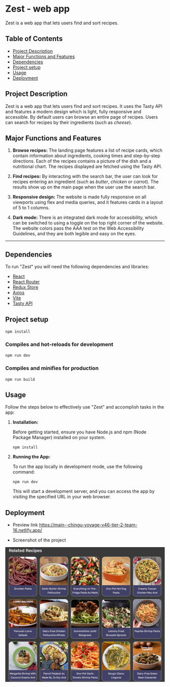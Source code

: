 # Zest - web app

Zest is a web app that lets users find and sort recipes.

## Table of Contents

- [Project Description](#project-description)
- [Major Functions and Features](#major-functions-and-features)
- [Dependencies](#dependencies)
- [Project setup](#project-setup)
- [Usage](#usage)
- [Deployment](#deployment)

## Project Description

Zest is a web app that lets users find and sort recipes. It uses the Tasty API and features a modern design which is light, fully responsive and accessible. By default users can browse an entire page of recipes. Users can search for recipes by their ingredients (such as *cheese*). 

## Major Functions and Features

1. **Browse recipes:** The landing page features a list of recipe cards, which contain information about ingredients, cooking times and step-by-step directions. Each of the recipes contains a picture of the dish and a nutritional chart. The recipes displayed are fetched using the Tasty API.

2. **Find recipes:** By interacting with the search bar, the user can look for recipes entering an ingredient (such as *butter*, *chicken* or *carrot*). The results show up on the main page when the user use the search bar.

3. **Responsive design:** The website is made fully responsive on all viewports using flex and media queries, and it features cards in a layout of 5 to 1 columns.

4. **Dark mode:** There is an integrated dark mode for accessibility, which can be switched to using a toggle on the top right corner of the website. The website colors pass the AAA test on the Web Accessibility Guidelines, and they are both legible and easy on the eyes.

---

## Dependencies

To run "Zest" you will need the following dependencies and libraries:

- [React](https://react.dev/learn)
- [React Router](https://reactrouter.com/en/main)
- [Redux Store](https://redux.js.org/api/store)
- [Axios](https://axios-http.com/docs/intro)
- [Vite](https://vitejs.dev/guide/)
- [Tasty API](https://rapidapi.com/apidojo/api/tasty)

## Project setup

```
npm install
```

### Compiles and hot-reloads for development

```
npm run dev
```

### Compiles and minifies for production

```
npm run build
```

## Usage

Follow the steps below to effectively use "Zest" and accomplish tasks in the app:

1. **Installation:**

   Before getting started, ensure you have Node.js and npm (Node Package Manager) installed on your system.

   ```
   npm install
   ```

2. **Running the App:**

   To run the app locally in development mode, use the following command:

   ```
   npm run dev
   ```

   This will start a development server, and you can access the app by visiting the specified URL in your web browser.

## Deployment

- Preview link
https://main--chingu-voyage-v46-tier-2-team-16.netlify.app/

- Screenshot of the project

![](./ZestScreenshot.png)